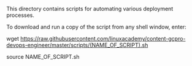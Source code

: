 This directory contains scripts for automating various deployment processes.

To download and run a copy of the script from any shell window, enter:

wget https://raw.githubusercontent.com/linuxacademy/content-gcpro-devops-engineer/master/scripts/(NAME_OF_SCRIPT).sh

source NAME_OF_SCRIPT.sh